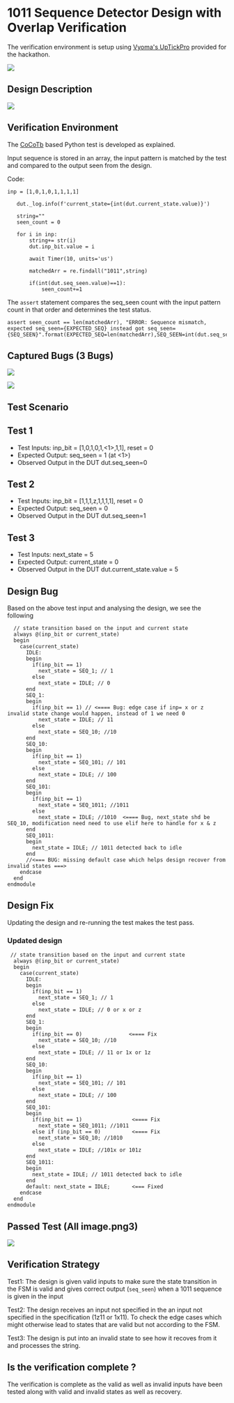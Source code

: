 # 1011 Sequence Detector Design with Overlap Verification

The verification environment is setup using [Vyoma's UpTickPro](https://vyomasystems.com) provided for the hackathon.

![](../imgs/level1_design2_banner.png)

## Design Description

![](../imgs/level1_design2_fsm.png)

## Verification Environment

The [CoCoTb](https://www.cocotb.org/) based Python test is developed as explained. 


Input sequence is stored in an array, the input pattern is matched by the test and compared to the output seen from the design.
 
 Code:
 ```
inp = [1,0,1,0,1,1,1,1]
    
    dut._log.info(f'current_state={int(dut.current_state.value)}')

    string=""
    seen_count = 0

    for i in inp:
        string+= str(i)
        dut.inp_bit.value = i

        await Timer(10, units='us')

        matchedArr = re.findall("1011",string)
        
        if(int(dut.seq_seen.value)==1):
            seen_count+=1
```

The `assert` statement compares the seq_seen count with the input pattern count in that order and determines the test status.

```
assert seen_count == len(matchedArr), "ERROR: Sequence mismatch, expected seq_seen={EXPECTED_SEQ} instead got seq_seen={SEQ_SEEN}".format(EXPECTED_SEQ=len(matchedArr),SEQ_SEEN=int(dut.seq_seen.value))
```


## Captured Bugs (3 Bugs)

![](../imgs/level1_design2_bugs.png)


![](../imgs/level1_design2_bugs_list.png)


## Test Scenario

## Test 1
- Test Inputs: inp_bit = [1,0,1,0,1,<1>,1,1], reset = 0                       
- Expected Output: seq_seen = 1 (at <1>)
- Observed Output in the DUT dut.seq_seen=0

## Test 2

- Test Inputs: inp_bit = [1,1,1,z,1,1,1,1], reset = 0 
- Expected Output: seq_seen = 0
- Observed Output in the DUT dut.seq_seen=1

## Test 3

- Test Inputs: next_state = 5
- Expected Output: current_state = 0
- Observed Output in the DUT dut.current_state.value = 5

## Design Bug
Based on the above test input and analysing the design, we see the following

```
  // state transition based on the input and current state
  always @(inp_bit or current_state)
  begin
    case(current_state)
      IDLE:
      begin
        if(inp_bit == 1)
          next_state = SEQ_1; // 1
        else
          next_state = IDLE; // 0
      end
      SEQ_1:
      begin
        if(inp_bit == 1) // <==== Bug: edge case if inp= x or z invalid state change would happen, instead of 1 we need 0
          next_state = IDLE; // 11
        else
          next_state = SEQ_10; //10
      end
      SEQ_10:
      begin
        if(inp_bit == 1)
          next_state = SEQ_101; // 101
        else
          next_state = IDLE; // 100
      end
      SEQ_101:
      begin
        if(inp_bit == 1)
          next_state = SEQ_1011; //1011
        else
          next_state = IDLE; //1010  <==== Bug, next_state shd be SEQ_10, modification need need to use elif here to handle for x & z
      end
      SEQ_1011:
      begin
        next_state = IDLE; // 1011 detected back to idle
      end
      //<=== BUG: missing default case which helps design recover from invalid states ===>
    endcase
  end
endmodule
```

## Design Fix
Updating the design and re-running the test makes the test pass.

### Updated design

```
 // state transition based on the input and current state
  always @(inp_bit or current_state)
  begin
    case(current_state)
      IDLE:
      begin
        if(inp_bit == 1)
          next_state = SEQ_1; // 1
        else
          next_state = IDLE; // 0 or x or z
      end
      SEQ_1:
      begin
        if(inp_bit == 0)               <==== Fix
          next_state = SEQ_10; //10
        else
          next_state = IDLE; // 11 or 1x or 1z
      end
      SEQ_10:
      begin
        if(inp_bit == 1)
          next_state = SEQ_101; // 101
        else
          next_state = IDLE; // 100
      end
      SEQ_101:
      begin
        if(inp_bit == 1)                <==== Fix
          next_state = SEQ_1011; //1011
        else if (inp_bit == 0)          <==== Fix
          next_state = SEQ_10; //1010  
        else
          next_state = IDLE; //101x or 101z
      end
      SEQ_1011:
      begin
        next_state = IDLE; // 1011 detected back to idle
      end
      default: next_state = IDLE;       <=== Fixed
    endcase
  end
endmodule
```
## Passed Test (All image.png3)

![](../imgs/level1_design2_fix.png)

## Verification Strategy

Test1: The design is given valid inputs to make sure the state transition in the FSM is valid and gives correct output (`seq_seen`) when a 1011 sequence is given in the input 

Test2: The design receives an input not specified in the an input not specified in the specification (1z11 or 1x11). To check the edge cases which might otherwise lead to states that are valid but not according to the FSM.

Test3: The design is put into an invalid state to see how it recoves from it and processes the string.

## Is the verification complete ?

The verification is complete as the valid as well as invalid inputs have been tested along with valid and invalid states as well as recovery.